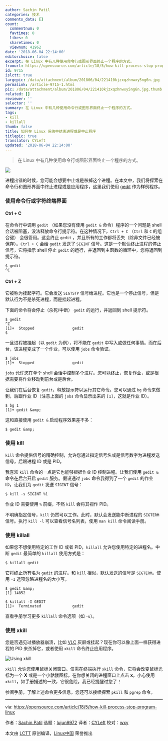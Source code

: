 ```yaml
---
author: Sachin Patil
categories: 技术
comments_data: []
count:
  commentnum: 0
  favtimes: 0
  likes: 0
  sharetimes: 0
  viewnum: 41962
date: '2018-06-04 22:14:00'
editorchoice: false
excerpt: 在 Linux 中有几种使用命令行或图形界面终止一个程序的方式。
fromurl: https://opensource.com/article/18/5/how-kill-process-stop-program-linux
id: 9715
islctt: true
largepic: /data/attachment/album/201806/04/221410kjzxqzhnwxy5ng6n.jpg
permalink: /article-9715-1.html
pic: /data/attachment/album/201806/04/221410kjzxqzhnwxy5ng6n.jpg.thumb.jpg
related: []
reviewer: ''
selector: ''
summary: 在 Linux 中有几种使用命令行或图形界面终止一个程序的方式。
tags:
- kill
- killall
thumb: false
title: 如何在 Linux 系统中结束进程或是中止程序
titlepic: true
translator: CYLeft
updated: '2018-06-04 22:14:00'
---
```



> 
> 在 Linux 中有几种使用命令行或图形界面终止一个程序的方式。
> 
> 
> 


![](/data/attachment/album/201806/04/221410kjzxqzhnwxy5ng6n.jpg)


进程出错的时候，您可能会想要中止或是杀掉这个进程。在本文中，我们将探索在命令行和图形界面中终止进程或是应用程序，这里我们使用 [gedit](https://wiki.gnome.org/Apps/Gedit) 作为样例程序。


### 使用命令行或字符终端界面


#### Ctrl + C


在命令行中调用 `gedit` （如果您没有使用 `gedit &` 命令）程序的一个问题是 shell 会话被阻塞，没法释放命令行提示符。在这种情况下，`Ctrl + C` （`Ctrl` 和 `C` 的组合键） 会很管用。这会终止 `gedit` ，并且所有的工作都将丢失（除非文件已经被保存）。`Ctrl + C` 会给 `gedit` 发送了 `SIGINT` 信号。这是一个默认终止进程的停止信号，它将指示 shell 停止 `gedit` 的运行，并返回到主函数的循环中，您将返回到提示符。



```
$ gedit
^C

```

#### Ctrl + Z


它被称为挂起字符。它会发送 `SIGTSTP` 信号给进程。它也是一个停止信号，但是默认行为不是杀死进程，而是挂起进程。


下面的命令将会停止（杀死/中断） `gedit` 的运行，并返回到 shell 提示符。



```
$ gedit
^Z
[1]+  Stopped                 gedit
$

```

一旦进程被挂起（以 `gedit` 为例），将不能在 `gedit` 中写入或做任何事情。而在后台，该进程变成了一个作业，可以使用 `jobs` 命令验证。



```
$ jobs
[1]+  Stopped                 gedit

```

`jobs` 允许您在单个 shell 会话中控制多个进程。您可以终止，恢复作业，或是根据需要将作业移动到前台或是后台。


让我们在后台恢复 `gedit`，释放提示符以运行其它命令。您可以通过 `bg` 命令来做到，后跟作业 ID（注意上面的 `jobs` 命令显示出来的 `[1]`，这就是作业 ID）。



```
$ bg 1
[1]+ gedit &amp;

```

这和直接使用 `gedit &` 启动程序效果差不多：



```
$ gedit &amp;

```

### 使用 kill


`kill` 命令提供信号的精确控制，允许您通过指定信号名或是信号数字为进程发送信号，后跟进程 ID 或是 PID。


我喜欢 `kill` 命令的一点是它也能够根据作业 ID 控制进程。让我们使用 `gedit &` 命令在后台开启 `gedit` 服务。假设通过 `jobs` 命令我得到了一个 `gedit` 的作业 ID，让我们为 `gedit` 发送 `SIGINT` 信号：



```
$ kill -s SIGINT %1

```

作业 ID 需要使用 `%` 前缀，不然 `kill` 会将其视作 PID。


不明确指定信号，`kill` 仍然可以工作。此时，默认会发送能中断进程的 `SIGTERM` 信号。执行 `kill -l` 可以查看信号名列表，使用 `man kill` 命令阅读手册。


### 使用 killall


如果您不想使用特定的工作 ID 或者 PID，`killall` 允许您使用特定的进程名。中断 `gedit` 最简单的 `killall` 使用方式是：



```
$ killall gedit

```

它将终止所有名为 `gedit` 的进程。和 `kill` 相似，默认发送的信号是 `SIGTERM`。使用 `-I` 选项忽略进程名的大小写。



```
$ gedit &amp;
[1] 14852

$ killall -I GEDIT
[1]+  Terminated              gedit

```

查看手册学习更多 `killall` 命令选项（如 `-u`）。


### 使用 xkill


您是否遇见过播放器崩溃，比如 [VLC](https://www.videolan.org/vlc/index.html) 灰屏或挂起？现在你可以像上面一样获得进程的 PID 来杀掉它，或者使用 `xkill` 命令终止应用程序。


![Using xkill](/data/attachment/album/201806/04/221425pvqtbbhuvpcqhiu4.png "Using xkill")


`xkill` 允许您使用鼠标关闭窗口。仅需在终端执行 `xkill` 命令，它将会改变鼠标光标为一个 **X** 或是一个小骷髅图标。在你想关闭的进程窗口上点击 **x**。小心使用 `xkill`，如手册描述的一致，它很危险。我已经提醒过您了！


参阅手册，了解上述命令更多信息。您还可以接续探索 `pkill` 和 `pgrep` 命令。




---


via: <https://opensource.com/article/18/5/how-kill-process-stop-program-linux>


作者：[Sachin Patil](https://opensource.com/users/psachin) 选题：[lujun9972](https://github.com/lujun9972) 译者：[CYLeft](https://github.com/CYLeft) 校对：[wxy](https://github.com/wxy)


本文由 [LCTT](https://github.com/LCTT/TranslateProject) 原创编译，[Linux中国](https://linux.cn/) 荣誉推出